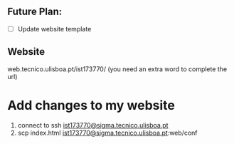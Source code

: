 ## Future Plan:
- [ ] Update website template

## Website
web.tecnico.ulisboa.pt/ist173770/
(you need an extra word to complete the url)

# Add changes to my website
1. connect to ssh ist173770@sigma.tecnico.ulisboa.pt 
2. scp index.html ist173770@sigma.tecnico.ulisboa.pt:web/conf

